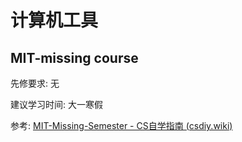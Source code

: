 # 计算机工具

## MIT-missing course

先修要求: 无

建议学习时间: 大一寒假

参考: [MIT-Missing-Semester - CS自学指南 (csdiy.wiki)](https://csdiy.wiki/编程入门/MIT-Missing-Semester/)